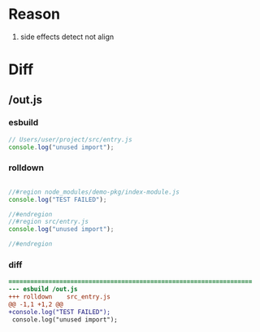 # Reason
1. side effects detect not align
# Diff
## /out.js
### esbuild
```js
// Users/user/project/src/entry.js
console.log("unused import");
```
### rolldown
```js

//#region node_modules/demo-pkg/index-module.js
console.log("TEST FAILED");

//#endregion
//#region src/entry.js
console.log("unused import");

//#endregion

```
### diff
```diff
===================================================================
--- esbuild	/out.js
+++ rolldown	src_entry.js
@@ -1,1 +1,2 @@
+console.log("TEST FAILED");
 console.log("unused import");

```